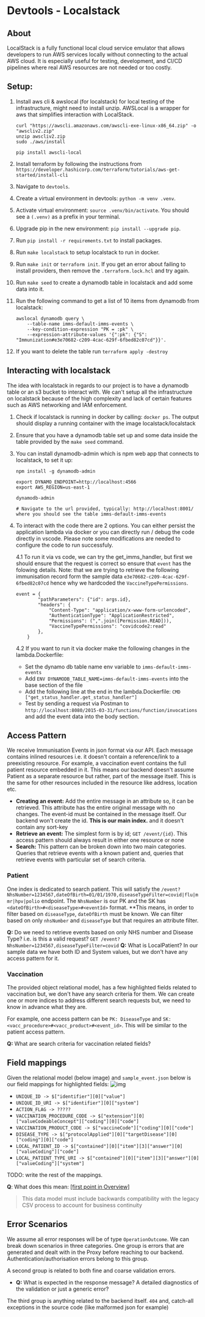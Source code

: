 # Devtools - Localstack

## About 
LocalStack is a fully functional local cloud service emulator that allows developers to run AWS services locally without connecting to the actual AWS cloud. It is especially useful for testing, development, and CI/CD pipelines where real AWS resources are not needed or too costly.

## Setup:
1. Install aws cli & awslocal (for localstack) for local testing of the infrastructure, might need to install unzip. AWSLocal is a wrapper for aws that simplifies interaction with LocalStack.
    ```
    curl "https://awscli.amazonaws.com/awscli-exe-linux-x86_64.zip" -o "awscliv2.zip"
    unzip awscliv2.zip
    sudo ./aws/install

    pip install awscli-local
    ```
2. Install terraform by following the instructions from `https://developer.hashicorp.com/terraform/tutorials/aws-get-started/install-cli`

3. Navigate to `devtools`. 
4. Create a virtual environment in devtools: `python -m venv .venv`.
5. Activate virtual environment: `source .venv/bin/activate`. You should see a `(.venv)` as a prefix in your terminal.
6. Upgrade pip in the new environment: `pip install --upgrade pip`.
7. Run `pip install -r requirements.txt` to install packages.
8. Run `make localstack` to setup localstack to run in docker.
9. Run `make init` or `terraform init`. If you get an error about failing to install providers, then remove the `.terraform.lock.hcl` and try again.
10. Run `make seed` to create a dynamodb table in localstack and add some data into it.
11. Run the following command to get a list of 10 items from dynamodb from localstack: 
    ```
    awslocal dynamodb query \
        --table-name imms-default-imms-events \
        --key-condition-expression "PK = :pk" \
        --expression-attribute-values '{":pk": {"S": "Immunization#e3e70682-c209-4cac-629f-6fbed82c07cd"}}'.
    ```
12. If you want to delete the table run `terraform apply -destroy`

## Interacting with localstack
The idea with localstack in regards to our project is to have a dynamodb table or an s3 bucket to interact with. We can't setup all the infrastructure on localstack because of the high complexity and lack of certain features such as AWS networking and IAM enforcement.

1. Check if localstack is running in docker by calling: `docker ps`. The output should display a running container with the image localstack/localstack
2. Ensure that you have a dynamodb table set up and some data inside the table provided by the `make seed` command.
3. You can install dynamodb-admin which is npm web app that connects to localstack, to set it up: 
    ```
    npm install -g dynamodb-admin

    export DYNAMO_ENDPOINT=http://localhost:4566
    export AWS_REGION=us-east-1

    dynamodb-admin

    # Navigate to the url provided, typically: http://localhost:8001/ where you should see the table imms-default-imms-events
    ```

4. To interact with the code there are 2 options. You can either persist the application lambda via docker or you can directly run / debug the code directly in vscode. Please note some modifications are needed to configure the code to run successfuly. 

    4.1 To run it via vs code, we can try the get_imms_handler, but first we should ensure that the request is correct so ensure that `event` has the folowing details. Note: that we are trying to retrieve the following immunisation record form the sample data `e3e70682-c209-4cac-629f-6fbed82c07cd` hence why we hardcoded the `VaccineTypePermissions`.

    ```
    event = {
            "pathParameters": {"id": args.id},
            "headers": {
                "Content-Type": "application/x-www-form-urlencoded",
                "AuthenticationType": "ApplicationRestricted",
                "Permissions": (",".join([Permission.READ])),
                "VaccineTypePermissions": "covidcode2:read"
            },
        }
    ```
    4.2 If you want to run it via docker make the following changes in the lambda.Dockerfile:
    - Set the dynamo db table name env variable to `imms-default-imms-events` 
    - Add `ENV DYNAMODB_TABLE_NAME=imms-default-imms-events` into the base section of the file
    - Add the following line at the end in the lambda.Dockerfile:  `CMD ["get_status_handler.get_status_handler"]`
    - Test by sending a request via Postman to `http://localhost:8080/2015-03-31/functions/function/invocations` and add the event data into the body section.


## Access Pattern

We receive Immunisation Events in json format via our API. Each message contains inlined resources i.e. it doesn't
contain a reference/link to a preexisting resource. For example, a vaccination event contains the full patient resource
embedded in it. This means our backend doesn't assume Patient as a separate resource but rather, part of the message
itself. This is the same for other resources included in the resource like address, location etc.

* **Creating an event:** Add the entire message in an attribute so, it can be retrieved. This attribute has the entire
  original message with no changes. The event-id must be contained in the message itself. Our backend won't create the
  id. **This is our main index.** and it doesn't contain any sort-key
* **Retrieve an event:** The simplest form is by id; `GET /event/{id}`. This access pattern should always result in
  either one resource or none
* **Search:** This pattern can be broken down into two main categories. Queries that retrieve events with a known
  patient and, queries that retrieve events with particular set of search criteria.

### Patient

One index is dedicated to search patient. This will satisfy
the `/event?NhsNumber=1234567,dateOfBirth=01/01/1970,diseaseTypeFilter=covid|flu|mmr|hpv|polio` endpoint.
The `NhsNumber` is our PK and the SK has `<dateOfBirth>#<diseaseType>#<eventId>` format. **This means, in order to
filter based on `diseaseType`, `dateOfBirth` must be known. We can filter based on only `nhsNumber` and `diseaseType`
but that requires an attribute filter.

**Q:** Do we need to retrieve events based on only NHS number and Disease Type? i.e. is this a valid
request? `GET /event?NhsNumber=1234567,diseaseTypeFilter=covid`
**Q:** What is LocalPatient? In our sample data we have both ID and System values, but we don't have any access pattern
for it.

### Vaccination

The provided object relational model, has a few highlighted fields related to vaccination but, we don't have any search
criteria for them. We can create one or more indices to address different search requests but, we need to know in
advance what they are.

For example, one access pattern can be `PK: DiseaseType` and `SK: <vacc_procedure>#<vacc_product>#<event_id>`. This will
be similar to the patient access pattern.

**Q:** What are search criteria for vaccination related fields?

## Field mappings

Given the relational model (below image) and `sample_event.json` below is our field mappings for highlighted fields:
![img](img/relational-model.png)

* `UNIQUE_ID -> $["identifier"][0]["value"]`
* `UNIQUE_ID_URI -> $["identifier"][0]["system"]`
* `ACTION_FLAG -> ?????`
* `VACCINATION_PROCEDURE_CODE -> $["extension"][0]["valueCodeableConcept"]["coding"][0]["code"]`
* `VACCINATION_PRODUCT_CODE -> $["vaccineCode"]["coding"][0]["code"]`
* `DISEASE_TYPE -> $["protocolApplied"][0]["targetDisease"][0]["coding"][0]["code"]`
* `LOCAL_PATIENT_ID -> $["contained"][0]["item"][3]["answer"][0]["valueCoding"]["code"]`
* `LOCAL_PATIENT_TYPE_URI -> $["contained"][0]["item"][3]["answer"][0]["valueCoding"]["system"]`

TODO: write the rest of the mappings.

**Q**: What does this
mean: [[first point in Overview]](https://nhsd-confluence.digital.nhs.uk/display/Vacc/Immunisation+FHIR+API+-+IEDS+Data+Model)
> This data model must include backwards compatibility with the legacy CSV process to account for business continuity

## Error Scenarios

We assume all error responses will be of type `OperationOutcome`. We can break down scenarios in three categories. One
group is errors that are generated and dealt with in the Proxy before reaching to our backend.
Authentication/authorisation errors belong to this group.

A second group is related to both fine and coarse validation errors.

* **Q:** What is expected in the response message? A detailed diagnostics of the validation or just a generic error?

The third group is anything related to the backend itself. `404` and, catch-all exceptions in the source code (like
malformed json for example)
